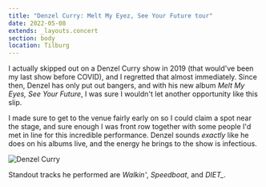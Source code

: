 ```yaml
---
title: "Denzel Curry: Melt My Eyez, See Your Future tour"
date: 2022-05-08
extends: _layouts.concert
section: body
location: Tilburg
---
```


I actually skipped out on a Denzel Curry show in 2019 (that would've been my last show before COVID), and I regretted
that almost immediately. Since then, Denzel has only put out bangers, and with his new album _Melt My Eyes, See Your
Future_, I was sure I wouldn't let another opportunity like this slip.

I made sure to get to the venue fairly early on so I could claim a spot near the stage, and sure enough I was front row
together with some people I'd met in line for this incredible performance. Denzel sounds _exactly_ like he does on his 
albums live, and the energy he brings to the show is infectious. 

![Denzel Curry](/assets/images/concerts/denzel-curry.jpg)

Standout tracks he performed are _Walkin'_, _Speedboat_, and _DIET\__.
